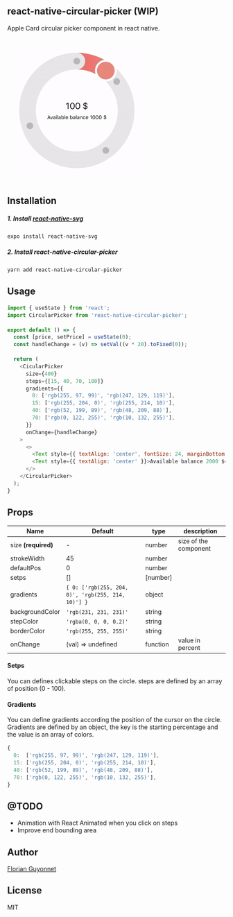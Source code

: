 ## react-native-circular-picker (WIP)

Apple Card circular picker component in react native.

![Example](./example/example.gif)

## Installation

##### 1. Install [react-native-svg](https://github.com/react-native-community/react-native-svg)

``
expo install react-native-svg
``

##### 2. Install react-native-circular-picker

``
yarn add react-native-circular-picker
``

## Usage

```js
import { useState } from 'react';
import CircularPicker from 'react-native-circular-picker';

export default () => {
  const [price, setPrice] = useState(0);
  const handleChange = (v) => setVal((v * 20).toFixed(0));

  return (
    <CicularPicker
      size={400}
      steps={[15, 40, 70, 100]}
      gradients={{
        0: ['rgb(255, 97, 99)', 'rgb(247, 129, 119)'],
        15: ['rgb(255, 204, 0)', 'rgb(255, 214, 10)'],
        40: ['rgb(52, 199, 89)', 'rgb(48, 209, 88)'],
        70: ['rgb(0, 122, 255)', 'rgb(10, 132, 255)'],
      }}
      onChange={handleChange}
    >
      <>
        <Text style={{ textAlign: 'center', fontSize: 24, marginBottom: 8 }}>{price} $</Text>
        <Text style={{ textAlign: 'center' }}>Available balance 2000 $</Text>
      </>
    </CircularPicker>
  );
}
```

## Props

| Name                  | Default                                                | type       | description       |
| ----------------------|--------------------------------------------------------|------------|-------------------|
| size **(required)**   | -                                                      | number     | size of the component
| strokeWidth           | 45                                                     | number     |
| defaultPos            | 0                                                      | number     |
| setps                 | []                                                     | [number]   |
| gradients             | ``{ 0: ['rgb(255, 204, 0)', 'rgb(255, 214, 10)'] }``   | object     | 
| backgroundColor       | ``'rgb(231, 231, 231)'``                               | string     |
| stepColor             | ``'rgba(0, 0, 0, 0.2)'``                               | string     |
| borderColor           | ``'rgb(255, 255, 255)'``                               | string     |
| onChange              | (val) => undefined                                     | function   | value in percent

#### Setps

You can defines clickable steps on the circle.
steps are defined by an array of position (0 - 100).

#### Gradients

You can define gradients according the position of the cursor on the circle.
Gradients are defined by an object, the key is the starting percentage and the value is an array of colors.

```js
{
  0:  ['rgb(255, 97, 99)', 'rgb(247, 129, 119)'],
  15: ['rgb(255, 204, 0)', 'rgb(255, 214, 10)'],
  40: ['rgb(52, 199, 89)', 'rgb(48, 209, 88)'],
  70: ['rgb(0, 122, 255)', 'rgb(10, 132, 255)'],
}
```

## @TODO
- Animation with React Animated when you click on steps
- Improve end bounding area

## Author

[Florian Guyonnet](https://github.com/florianguyonnet)

## License

MIT
